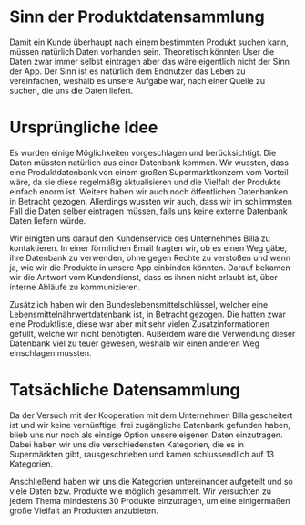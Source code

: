 # Sinn der Produktdatensammlung

Damit ein Kunde überhaupt nach einem bestimmten Produkt suchen kann, müssen natürlich Daten vorhanden sein. Theoretisch könnten User die Daten zwar immer selbst eintragen aber das wäre eigentlich nicht der Sinn der App. Der Sinn ist es natürlich dem Endnutzer das Leben zu vereinfachen, weshalb es unsere Aufgabe war, nach einer Quelle zu suchen, die uns die Daten liefert.

# Ursprüngliche Idee

Es wurden einige Möglichkeiten vorgeschlagen und berücksichtigt. Die Daten müssten natürlich aus einer Datenbank kommen. Wir wussten, dass eine Produktdatenbank von einem großen Supermarktkonzern vom Vorteil wäre, da sie diese regelmäßig aktualisieren und die Vielfalt der Produkte einfach enorm ist. Weiters haben wir auch noch öffentlichen Datenbanken in Betracht gezogen. Allerdings wussten wir auch, dass wir im schlimmsten Fall die Daten selber eintragen müssen, falls uns keine externe Datenbank Daten liefern würde. 

Wir einigten uns darauf den Kundenservice des Unternehmes Billa zu kontaktieren. In einer förmlichen Email fragten wir, ob es einen Weg gäbe, ihre Datenbank zu verwenden, ohne gegen Rechte zu verstoßen und wenn ja, wie wir die Produkte in unsere App einbinden könnten. Darauf bekamen wir die Antwort vom Kundendienst, dass es ihnen nicht erlaubt ist, über interne Abläufe zu kommunizieren.

Zusätzlich haben wir den Bundeslebensmittelschlüssel, welcher eine Lebensmittelnährwertdatenbank ist, in Betracht gezogen. Die hatten zwar eine Produktliste, diese war aber mit sehr vielen Zusatzinformationen gefüllt, welche wir nicht benötigten. Außerdem wäre die Verwendung dieser Datenbank viel zu teuer gewesen, weshalb wir einen anderen Weg einschlagen mussten.

# Tatsächliche Datensammlung

Da der Versuch mit der Kooperation mit dem Unternehmen Billa gescheitert ist und wir keine vernünftige, frei zugängliche Datenbank gefunden haben, blieb uns nur noch als einzige Option unsere eigenen Daten einzutragen. Dabei haben wir uns die verschiedensten Kategorien, die es in Supermärkten gibt, rausgeschrieben und kamen schlussendlich auf 13 Kategorien. 

Anschließend haben wir uns die Kategorien untereinander aufgeteilt und so viele Daten bzw. Produkte wie möglich gesammelt. Wir versuchten zu jedem Thema mindestens 30 Produkte einzutragen, um eine einigermaßen große Vielfalt an Produkten anzubieten.
